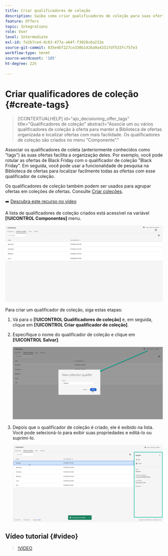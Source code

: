 ```yaml
---
title: Criar qualificadores de coleção
description: Saiba como criar qualificadores de coleção para suas ofertas
feature: Offers
topic: Integrations
role: User
level: Intermediate
exl-id: fe2b7ce4-dc63-477a-a64f-f3828c6a232e
source-git-commit: 835e4bf227ce330b1426a9a4331fdf533fc757e3
workflow-type: tm+mt
source-wordcount: '185'
ht-degree: 22%

---
```


# Criar qualificadores de coleção {#create-tags}

>[!CONTEXTUALHELP]
>id="ajo_decisioning_offer_tags"
>title="Qualificadores de coleção"
>abstract="Associe um ou vários qualificadores de coleção à oferta para manter a Biblioteca de ofertas organizada e localizar ofertas com mais facilidade. Os qualificadores de coleção são criados no menu “Componente”."

Associar os qualificadores de coleta (anteriormente conhecidos como &quot;tags&quot;) às suas ofertas facilita a organização deles. Por exemplo, você pode rotular as ofertas de Black Friday com o qualificador de coleção &quot;Black Friday&quot;. Em seguida, você pode usar a funcionalidade de pesquisa na Biblioteca de ofertas para localizar facilmente todas as ofertas com esse qualificador de coleção.

Os qualificadores de coleção também podem ser usados para agrupar ofertas em coleções de ofertas. Consulte [Criar coleções](../offer-library/creating-collections.md).

➡️ [Descubra este recurso no vídeo](#video)

A lista de qualificadores de coleção criados está acessível na variável **[!UICONTROL Componentes]** menu.

![](../assets/tags_list.png)

Para criar um qualificador de coleção, siga estas etapas:

1. Vá para o **[!UICONTROL Qualificadores de coleção]** e, em seguida, clique em **[!UICONTROL Criar qualificador de coleção]**.

1. Especifique o nome do qualificador de coleção e clique em **[!UICONTROL Salvar]**.

   ![](../assets/tags_create.png)

1. Depois que o qualificador de coleção é criado, ele é exibido na lista. Você pode selecioná-lo para exibir suas propriedades e editá-lo ou suprimi-lo.

   ![](../assets/tags_created.png)

## Vídeo tutorial {#video}

>[!VIDEO](https://video.tv.adobe.com/v/329374?quality=12)
